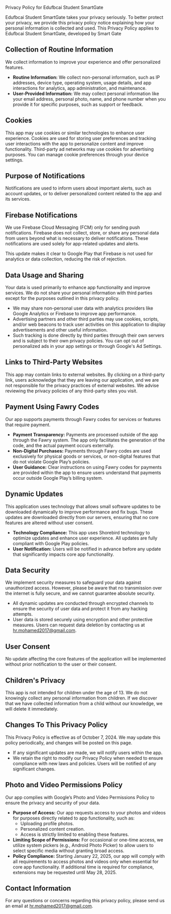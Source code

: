 Privacy Policy for Edufbcai Student SmartGate

Edufbcai Student SmartGate takes your privacy seriously. To better protect your privacy, we provide this privacy policy notice explaining how your personal information is collected and used. This Privacy Policy applies to Edufbcai Student SmartGate, developed by Smart Gate

## Collection of Routine Information

We collect information to improve your experience and offer personalized features.

- **Routine Information:** We collect non-personal information, such as IP addresses, device type, operating system, usage details, and app interactions for analytics, app administration, and maintenance.
- **User-Provided Information:** We may collect personal information like your email address, personal photo, name, and phone number when you provide it for specific purposes, such as support or feedback.

## Cookies

This app may use cookies or similar technologies to enhance user experience. Cookies are used for storing user preferences and tracking user interactions with the app to personalize content and improve functionality. Third-party ad networks may use cookies for advertising purposes. You can manage cookie preferences through your device settings.

## Purpose of Notifications

Notifications are used to inform users about important alerts, such as account updates, or to deliver personalized content related to the app and its services.

## Firebase Notifications

We use Firebase Cloud Messaging (FCM) only for sending push notifications. Firebase does not collect, store, or share any personal data from users beyond what is necessary to deliver notifications. These notifications are used solely for app-related updates and alerts.

This update makes it clear to Google Play that Firebase is not used for analytics or data collection, reducing the risk of rejection.
## Data Usage and Sharing

Your data is used primarily to enhance app functionality and improve services. We do not share your personal information with third parties except for the purposes outlined in this privacy policy.

- We may share non-personal user data with analytics providers like Google Analytics or Firebase to improve app performance.
- Advertising partners and other third parties may use cookies, scripts, and/or web beacons to track user activities on this application to display advertisements and other useful information.
- Such tracking is done directly by third parties through their own servers and is subject to their own privacy policies. You can opt out of personalized ads in your app settings or through Google's Ad Settings.

## Links to Third-Party Websites

This app may contain links to external websites. By clicking on a third-party link, users acknowledge that they are leaving our application, and we are not responsible for the privacy practices of external websites. We advise reviewing the privacy policies of any third-party sites you visit.

## Payment Using Fawry Codes

Our app supports payments through Fawry codes for services or features that require payment.

- **Payment Transparency:** Payments are processed outside of the app through the Fawry system. The app only facilitates the generation of the code, and the actual payment occurs externally.
- **Non-Digital Purchases:** Payments through Fawry codes are used exclusively for physical goods or services, or non-digital features that do not violate Google Play’s policies.
- **User Guidance:** Clear instructions on using Fawry codes for payments are provided within the app to ensure users understand that payments occur outside Google Play’s billing system.

## Dynamic Updates

This application uses technology that allows small software updates to be downloaded dynamically to improve performance and fix bugs. These updates are downloaded directly from our servers, ensuring that no core features are altered without user consent.

- **Technology Compliance:** This app uses Shorebird technology to optimize updates and enhance user experience. All updates are fully compliant with Google Play policies.
- **User Notification:** Users will be notified in advance before any update that significantly impacts core app functionality.

## Data Security

We implement security measures to safeguard your data against unauthorized access. However, please be aware that no transmission over the internet is fully secure, and we cannot guarantee absolute security.

- All dynamic updates are conducted through encrypted channels to ensure the security of user data and protect it from any hacking attempts.
- User data is stored securely using encryption and other protective measures. Users can request data deletion by contacting us at hr.mohamed2017@gmail.com.

## User Consent

No update affecting the core features of the application will be implemented without prior notification to the user or their consent.

## Children's Privacy

This app is not intended for children under the age of 13. We do not knowingly collect any personal information from children. If we discover that we have collected information from a child without our knowledge, we will delete it immediately.

## Changes To This Privacy Policy

This Privacy Policy is effective as of October 7, 2024. We may update this policy periodically, and changes will be posted on this page.

- If any significant updates are made, we will notify users within the app.
- We retain the right to modify our Privacy Policy when needed to ensure compliance with new laws and policies. Users will be notified of any significant changes.

## Photo and Video Permissions Policy

Our app complies with Google’s Photo and Video Permissions Policy to ensure the privacy and security of your data.

- **Purpose of Access:** Our app requests access to your photos and videos for purposes directly related to app functionality, such as:
  - Uploading profile photos.
  - Personalized content creation.
  - Access is strictly limited to enabling these features.
- **Limiting Scope of Permissions:** For occasional or one-time access, we utilize system pickers (e.g., Android Photo Picker) to allow users to select specific media without granting broad access.
- **Policy Compliance:** Starting January 22, 2025, our app will comply with all requirements to access photos and videos only when essential for core app functionality. If additional time is required for compliance, extensions may be requested until May 28, 2025.

## Contact Information

For any questions or concerns regarding this privacy policy, please send us an email at hr.mohamed2017@gmail.com.
